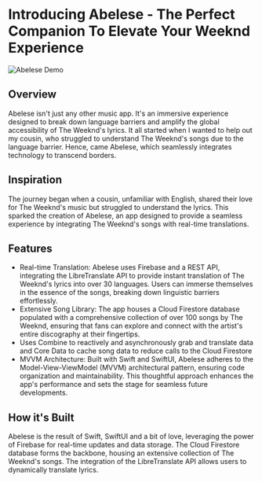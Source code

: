 # Introducing Abelese - The Perfect Companion To Elevate Your Weeknd Experience

![Abelese Demo](https://github.com/brashanm/Abelese/assets/97188295/7736c731-76f4-451b-8029-9f54b8b04499)

## Overview
Abelese isn't just any other music app. It's an immersive experience designed to break down language barriers and amplify the global accessibility of The Weeknd's lyrics. It all started when I wanted to help out my cousin, who struggled to understand The Weeknd's songs due to the language barrier. Hence, came Abelese, which seamlessly integrates technology to transcend borders.

## Inspiration
The journey began when a cousin, unfamiliar with English, shared their love for The Weeknd's music but struggled to understand the lyrics. This sparked the creation of Abelese, an app designed to provide a seamless experience by integrating The Weeknd's songs with real-time translations.

## Features
* Real-time Translation: Abelese uses Firebase and a REST API, integrating the LibreTranslate API to provide instant translation of The Weeknd's lyrics into over 30 languages. Users can immerse themselves in the essence of the songs, breaking down linguistic barriers effortlessly.
* Extensive Song Library: The app houses a Cloud Firestore database populated with a comprehensive collection of over 100 songs by The Weeknd, ensuring that fans can explore and connect with the artist's entire discography at their fingertips.
* Uses Combine to reactively and asynchronously grab and translate data and Core Data to cache song data to reduce calls to the Cloud Firestore
* MVVM Architecture: Built with Swift and SwiftUI, Abelese adheres to the Model-View-ViewModel (MVVM) architectural pattern, ensuring code organization and maintainability. This thoughtful approach enhances the app's performance and sets the stage for seamless future developments.

## How it's Built
Abelese is the result of Swift, SwiftUI and a bit of love, leveraging the power of Firebase for real-time updates and data storage. The Cloud Firestore database forms the backbone, housing an extensive collection of The Weeknd's songs. The integration of the LibreTranslate API allows users to dynamically translate lyrics.

